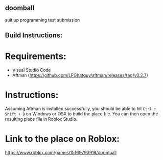 ## doomball
 suit up programming test submission


## Build Instructions:

# Requirements:
- Visual Studio Code
- Aftman (https://github.com/LPGhatguy/aftman/releases/tag/v0.2.7)

# Instructions:
Assuming Aftman is installed successfully, you should be able to hit `Ctrl + Shift + B` on Windows or OSX to build the place file.
You can then open the resulting place file in Roblox Studio.

# Link to the place on Roblox:
https://www.roblox.com/games/15169793918/doomball

  
